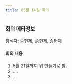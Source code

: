 ```yaml
---
title: 05월 14일 회의
---
```


### 회의 메타정보 
참석자: 송현제, 송현제, 송현제


#### 회의 내용

1. 5월 21일까지 뭐 만들기로 함.
2. ....
3. ...

